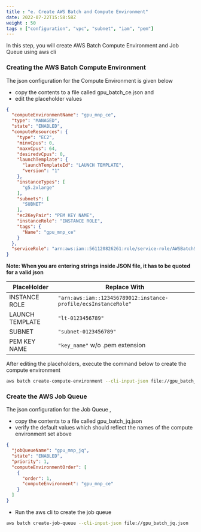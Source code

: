 ```yaml
---
title : "e. Create AWS Batch and Compute Environment"
date: 2022-07-22T15:58:58Z
weight : 50
tags : ["configuration", "vpc", "subnet", "iam", "pem"]
---
```


In this step, you will create AWS Batch Compute Environment and Job Queue using aws cli

### Creating the AWS Batch Compute Environment

The json configuration for the Compute Environment is given below
- copy the contents to a file called gpu_batch_ce.json and 
- edit the placeholder values

```json
{
  "computeEnvironmentName": "gpu_mnp_ce",
  "type": "MANAGED",
  "state": "ENABLED",
  "computeResources": {
    "type": "EC2",
    "minvCpus": 0,
    "maxvCpus": 64,
    "desiredvCpus": 0,
    "launchTemplate": {
      "launchTemplateId": "LAUNCH TEMPLATE",
      "version": "1"
    },
    "instanceTypes": [
      "g5.2xlarge"
    ],
    "subnets": [
      "SUBNET"
    ],
    "ec2KeyPair": "PEM KEY NAME",
    "instanceRole": "INSTANCE ROLE",
    "tags": {
      "Name": "gpu_mnp_ce"
    }
  },
  "serviceRole": "arn:aws:iam::561120826261:role/service-role/AWSBatchServiceRole"
}

```

**Note: When you are entering strings inside JSON file, it has to be quoted for a valid json**

| PlaceHolder      	| Replace With                                                           	|
|------------------	|------------------------------------------------------------------------	|
| INSTANCE ROLE 	| `"arn:aws:iam::123456789012:instance-profile/ecsInstanceRole"` 	|
| LAUNCH TEMPLATE  	| `"lt-0123456789"`                                              	|
| SUBNET           	| `"subnet-0123456789"`                                         	|
| PEM KEY NAME     	| `"key_name"` w/o .pem extension                                          	|

After editing the placeholders, execute the command below to create the compute environment
```bash
aws batch create-compute-environment --cli-input-json file://gpu_batch_ce.json
```

### Create the AWS Job Queue

The json configuration for the Job Queue , 
- copy the contents to a file called gpu_batch_jq.json
- verify the default values which should reflect the names of the compute environment set above

```json
{
  "jobQueueName": "gpu_mnp_jq",
  "state": "ENABLED",
  "priority": 1,
  "computeEnvironmentOrder": [
    {
      "order": 1,
      "computeEnvironment": "gpu_mnp_ce"
    }
  ]
}
```
- Run the aws cli to create the job queue

```bash
aws batch create-job-queue --cli-input-json file://gpu_batch_jq.json
```